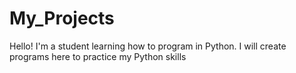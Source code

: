 # My_Projects

Hello!
I'm a student learning how to program in Python. I will create programs here to practice my Python skills
